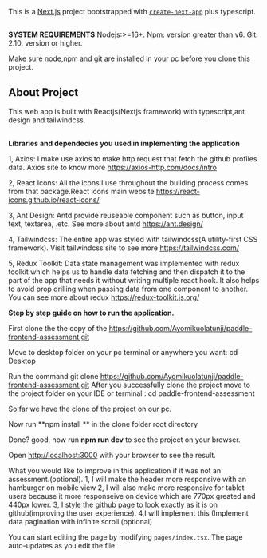 
This is a [Next.js](https://nextjs.org/) project bootstrapped with [`create-next-app`](https://github.com/vercel/next.js/tree/canary/packages/create-next-app) plus typescript. 

##
**SYSTEM REQUIREMENTS**
Nodejs:>=16+.
Npm: version greater than v6.
Git:  2.10.  version or higher.  

Make sure node,npm and git are installed in your pc before you clone this project.

## About Project
This web app is built with Reactjs(Nextjs framework) with typescript,ant design and tailwindcss.

##
**Libraries and dependecies you used in implementing the application**

1, Axios: I make use axios to make http request that fetch the github profiles data. Axios site to know more https://axios-http.com/docs/intro

2, React Icons: All the icons I use throughout the building process comes from that package.React icons main website https://react-icons.github.io/react-icons/

3, Ant Design: Antd provide reuseable component such as button, input text, textarea, .etc. See more about antd https://ant.design/

4, Tailwindcss: The entire app was styled with tailwindcss(A utility-first CSS framework). Visit tailwindcss site to see more https://tailwindcss.com/

5, Redux Toolkit: Data state management was implemented with redux toolkit which helps us to handle data fetching and then dispatch it to the part of the app that needs it without writing multiple react hook. It also helps to avoid prop drilling when passing data from one component to another. You can see more about redux https://redux-toolkit.js.org/

**Step by step guide on how to run the application.**

First clone the the copy of the https://github.com/Ayomikuolatunji/paddle-frontend-assessment.git

Move to desktop folder on your pc terminal or anywhere you want: cd Desktop

Run the command git clone  https://github.com/Ayomikuolatunji/paddle-frontend-assessment.git 
After you successfully clone the project move to the project folder on your IDE or terminal : cd paddle-frontend-assessment

So far we have the clone of the  project on our pc.

Now run **npm install ** in the clone folder root directory

Done? good, now run **npm run dev** to see the project on your browser. 

Open [http://localhost:3000](http://localhost:3000) with your browser to see the result.

What you would like to improve in this application if it was not an assessment.(optional).
1, I will make the header more responsive with an hamburger on mobile view
2, I will also make more responsive for tablet users because it more responseive on device which are 770px greated and 440px lower. 
3, I style the github page to look exactly as it is on github(improving the user experience).
4,I will implement this (Implement data pagination with infinite scroll.(optional)




You can start editing the page by modifying `pages/index.tsx`. The page auto-updates as you edit the file.


